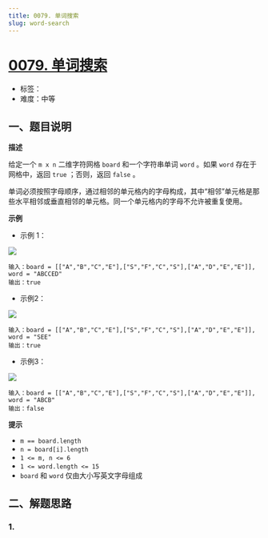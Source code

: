 ```yaml
---
title: 0079. 单词搜索
slug: word-search
---
```


# [0079. 单词搜索](https://leetcode.cn/problems/word-search/)

- 标签：
- 难度：中等

## 一、题目说明

**描述**

给定一个 `m x n` 二维字符网格 `board` 和一个字符串单词 `word` 。如果 `word` 存在于网格中，返回 `true` ；否则，返回 `false` 。

单词必须按照字母顺序，通过相邻的单元格内的字母构成，其中“相邻”单元格是那些水平相邻或垂直相邻的单元格。同一个单元格内的字母不允许被重复使用。

**示例**

* 示例 1：

![](https://cdn.jsdelivr.net/gh/wecdn/img_0/2023/202304221800747.jpg)

```text
输入：board = [["A","B","C","E"],["S","F","C","S"],["A","D","E","E"]], word = "ABCCED"
输出：true
```

* 示例2：

![](https://cdn.jsdelivr.net/gh/wecdn/img_0/2023/202304221801805.jpg)

```text
输入：board = [["A","B","C","E"],["S","F","C","S"],["A","D","E","E"]], word = "SEE"
输出：true
```

* 示例3：

![](https://cdn.jsdelivr.net/gh/wecdn/img_0/2023/202304221802267.jpg)

```text
输入：board = [["A","B","C","E"],["S","F","C","S"],["A","D","E","E"]], word = "ABCB"
输出：false
```

**提示**

* `m == board.length`
* `n = board[i].length`
* `1 <= m, n <= 6`
* `1 <= word.length <= 15`
* `board` 和 `word` 仅由大小写英文字母组成

## 二、解题思路

### 1.
